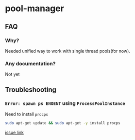 # pool-manager

## FAQ

### Why?

Needed unified way to work with single thread pools(for now).

### Any documentation?

Not yet

## Troubleshooting

### `Error: spawn ps ENOENT` using `ProcessPoolInstance`

Need to install `procps`

```bash
sudo apt-get update && sudo apt-get -y install procps
```

[issue link](https://github.com/bahmutov/start-server-and-test/issues/132#issuecomment-448581335)
